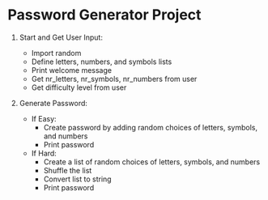 # Password Generator Project
1. Start and Get User Input:
   - Import random
   - Define letters, numbers, and symbols lists
   - Print welcome message
   - Get nr_letters, nr_symbols, nr_numbers from user
   - Get difficulty level from user

2. Generate Password:
   - If Easy:
     - Create password by adding random choices of letters, symbols, and numbers
     - Print password
   - If Hard:
     - Create a list of random choices of letters, symbols, and numbers
     - Shuffle the list
     - Convert list to string
     - Print password
